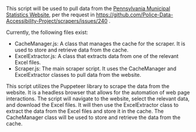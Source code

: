 This script will be used to pull data from the [Pennsylvania Municipal Statistics Website](https://munstats.pa.gov), per the request in https://github.com/Police-Data-Accessibility-Project/scrapers/issues/240 .

Currently, the following files exist:

* CacheManager.js: A class that manages the cache for the scraper. It is used to store and retrieve data from the cache.
* ExcelExtractor.js: A class that extracts data from one of the relevant Excel files.
* Scraper.js: The main scraper script. It uses the CacheManager and ExcelExtractor classes to pull data from the website.

This script utilizes the Puppeteer library to scrape the data from the website. It is a headless browser that allows for the automation of web page interactions. The script will navigate to the website, select the relevant data, and download the Excel files. It will then use the ExcelExtractor class to extract the data from the Excel files and store it in the cache. The CacheManager class will be used to store and retrieve the data from the cache.